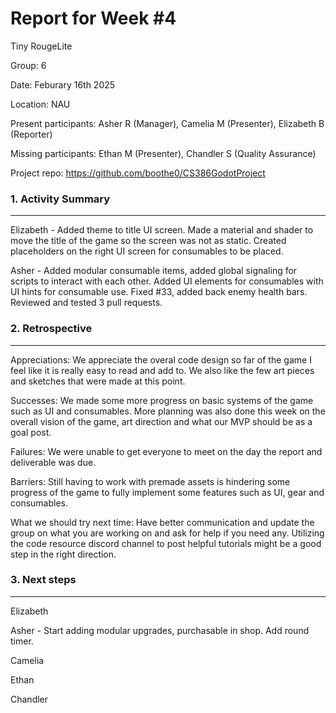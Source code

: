 # Report for Week #4
Tiny RougeLite

Group: 6

Date: Feburary 16th 2025

Location: NAU

Present participants: Asher R (Manager), Camelia M (Presenter), Elizabeth B (Reporter)

Missing participants: Ethan M (Presenter), Chandler S (Quality Assurance) 

Project repo: https://github.com/boothe0/CS386GodotProject

### 1. Activity Summary
****

Elizabeth - Added theme to title UI screen. Made a material and shader to move the title of the game so the screen
was not as static. Created placeholders on the right UI screen for consumables to be placed. 

Asher - Added modular consumable items, added global signaling for scripts to interact with each other. Added UI elements
for consumables with UI hints for consumable use. Fixed #33, added back enemy health bars. Reviewed and tested 3 pull requests.

### 2. Retrospective
****

Appreciations: We appreciate the overal code design so far of the game I feel like it is really easy to read and add to. We
also like the few art pieces and sketches that were made at this point.

Successes: We made some more progress on basic systems of the game such as UI and consumables. More planning was also
done this week on the overall vision of the game, art direction and what our MVP should be as a goal post.

Failures: We were unable to get everyone to  meet on the day the report and deliverable was due.

Barriers: Still having to work with premade assets is hindering some progress of the game to fully implement some features
such as UI, gear and consumables.

What we should try next time: Have better communication and update the group on what you are working on and ask for help 
if you need any. Utilizing the code resource discord channel to post helpful tutorials might be a good step in the right
direction.

### 3. Next steps
****

Elizabeth

Asher - Start adding modular upgrades, purchasable in shop. Add round timer.

Camelia

Ethan

Chandler

